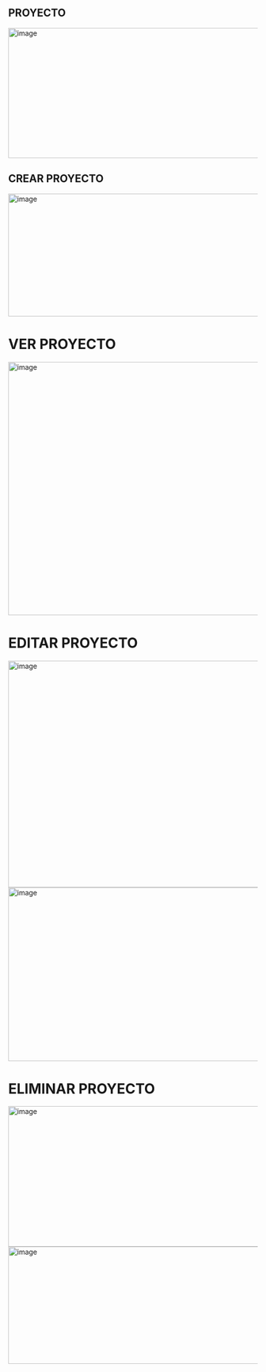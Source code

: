 ##  PROYECTO
<img width="959" height="263" alt="image" src="https://github.com/user-attachments/assets/af9357cb-a15b-4b45-9d79-f44df6af27a7" />

##  CREAR PROYECTO
<img width="959" height="248" alt="image" src="https://github.com/user-attachments/assets/962a2ad6-5cb9-42d0-a114-aad0d337474f" />

# VER PROYECTO
<img width="959" height="512" alt="image" src="https://github.com/user-attachments/assets/e986e9bd-e5e2-4ea3-9aec-5681260445e6" />

# EDITAR PROYECTO 
<img width="959" height="458" alt="image" src="https://github.com/user-attachments/assets/74cbb03c-1383-42a8-b04b-d6f0719b48b1" />
<img width="959" height="351" alt="image" src="https://github.com/user-attachments/assets/e0a8e323-93cf-4bb9-915a-bad6f1e8e4b8" />

# ELIMINAR PROYECTO
<img width="955" height="284" alt="image" src="https://github.com/user-attachments/assets/50d4645d-d1a5-416c-b7ce-2944e836142f" />
<img width="959" height="237" alt="image" src="https://github.com/user-attachments/assets/d4643921-65e3-4466-8550-c8d3d0e9ba08" />

